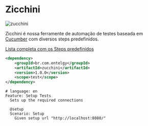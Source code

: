 # Zicchini

![zucchini](https://upload.wikimedia.org/wikipedia/commons/thumb/9/92/CSA-Striped-Zucchini.jpg/250px-CSA-Striped-Zucchini.jpg)

Zicchini é nossa ferramente de automação de testes baseada em [Cucumber](https://cucumber.io/) com diversos steps predefinidos.

[Lista completa com os Steps predefinidos](Steps.md)


```xml
<dependency>
    <groupId>br.com.entelgy</groupId>
    <artifactId>zucchini</artifactId>
    <version>1.0.0</version>
    <scope>test</scope>
</dependency>

```


```cucumber
# language: en
Feature: Setup Tests
  Sets up the required connections
  
  @setup
  Scenario: Setup
    Given setup url "http://localhost:8080/"
```
